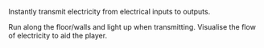 Instantly transmit electricity from electrical inputs to outputs.

Run along the floor/walls and light up when transmitting.
Visualise the flow of electricity to aid the player.